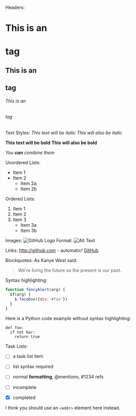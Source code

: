 
Headers:
# This is an <h1> tag
## This is an <h2> tag
###### This is an <h6> tag


Text Styles:
*This text will be italic*
_This will also be italic_

**This text will be bold**
__This will also be bold__

*You **can** combine them*


Unordered Lists:
* Item 1
* Item 2
  * Item 2a
  * Item 2b


Ordered Lists:
1. Item 1
2. Item 2
3. Item 3
   * Item 3a
   * Item 3b


Images:
![GitHub Logo](/images/logo.png)
Format: ![Alt Text](url)


Links:
http://github.com - automatic!
[GitHub](http://github.com)


Blockquotes:
As Kanye West said:

> We're living the future so
> the present is our past.



Syntax highlighting:
```javascript
function fancyAlert(arg) {
  if(arg) {
    $.facebox({div:'#foo'})
  }
}
```


Here is a Python code example
without syntax highlighting:

    def foo:
      if not bar:
        return true


Task Lists:
- [ ] a task list item
- [ ] list syntax required
- [ ] normal **formatting**,
      @mentions, #1234 refs
- [ ] incomplete
- [x] completed


I think you should use an
`<addr>` element here instead.

